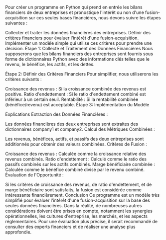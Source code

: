 Pour créer un programme en Python qui prend en entrée les bilans financiers de deux entreprises et pronostique l'intérêt ou non d'une fusion-acquisition sur ces seules bases financières, nous devons suivre les étapes suivantes :

Collecter et traiter les données financières des entreprises.
Définir des critères financiers pour évaluer l'intérêt d'une fusion-acquisition.
Implémenter un modèle simple qui utilise ces critères pour prendre une décision.
Étape 1: Collecte et Traitement des Données Financières
Nous supposerons que les bilans financiers des entreprises sont fournis sous forme de dictionnaires Python avec des informations clés telles que le revenu, le bénéfice, les actifs, et les dettes.

Étape 2: Définir des Critères Financiers
Pour simplifier, nous utiliserons les critères suivants :

Croissance des revenus : Si la croissance combinée des revenus est positive.
Ratio d'endettement : Si le ratio d'endettement combiné est inférieur à un certain seuil.
Rentabilité : Si la rentabilité combinée (bénéfice/revenu) est acceptable.
Étape 3: Implémentation du Modèle

Explications
Extraction des Données Financières :

Les données financières des deux entreprises sont extraites des dictionnaires company1 et company2.
Calcul des Métriques Combinées :

Les revenus, bénéfices, actifs, et passifs des deux entreprises sont additionnés pour obtenir des valeurs combinées.
Critères de Fusion :

Croissance des revenus : Calculée comme la croissance relative des revenus combinés.
Ratio d'endettement : Calculé comme le ratio des passifs combinés sur les actifs combinés.
Marge bénéficiaire combinée : Calculée comme le bénéfice combiné divisé par le revenu combiné.
Évaluation de l'Opportunité :

Si les critères de croissance des revenus, de ratio d'endettement, et de marge bénéficiaire sont satisfaits, la fusion est considérée comme intéressante financièrement.
Conclusion
Ce programme est un modèle très simplifié pour évaluer l'intérêt d'une fusion-acquisition sur la base des seules données financières. Dans la réalité,
de nombreuses autres considérations doivent être prises en compte, notamment les synergies opérationnelles, les cultures d'entreprise, les marchés, et les aspects réglementaires. 
Pour une évaluation plus précise, il serait recommandé de consulter des experts financiers et de réaliser une analyse plus approfondie.

